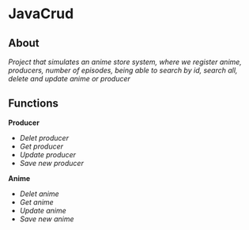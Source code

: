 # JavaCrud

## About
*Project that simulates an anime store system, where we register anime, producers, number of episodes, being able to search by id, search all, delete and update anime or producer*

## Functions

**Producer**

* *Delet producer* 
* *Get producer*
* *Update producer*
* *Save new producer*


**Anime**
* *Delet anime*
* *Get anime*
* *Update anime*
* *Save new anime*

